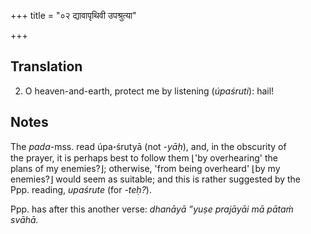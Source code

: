 +++
title = "०२ द्यावापृथिवी उपश्रुत्या"

+++
## Translation
2. O heaven-and-earth, protect me by listening (*úpaśruti*): hail!

## Notes
The *pada*-mss. read úpa॰śrutyā (not *-yāḥ*), and, in the obscurity of  
the prayer, it is perhaps best to follow them ⌊'by overhearing' the  
plans of my enemies?⌋; otherwise, 'from being overheard' ⌊by my  
enemies?⌋ would seem as suitable; and this is rather suggested by the  
Ppp. reading, *upaśrute* (for *-teḥ?*).  
  
Ppp. has after this another verse: *dhanāyā ”yuṣe prajāyāi mā pātaṁ  
svāhā.*
